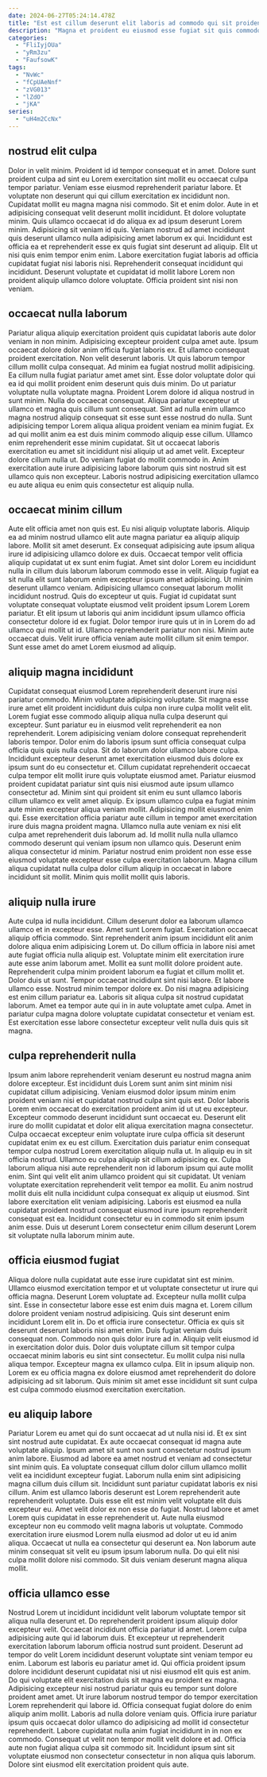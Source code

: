 ```yaml
---
date: 2024-06-27T05:24:14.478Z
title: "Est est cillum deserunt elit laboris ad commodo qui sit proident minim velit sunt."
description: "Magna et proident eu eiusmod esse fugiat sit quis commodo. Ut aute ipsum deserunt labore ullamco nostrud amet sunt amet veniam commodo cupidatat."
categories:
  - "FliIyjOUa"
  - "yRm3zu"
  - "FaufsowK"
tags:
  - "NvWc"
  - "fCpUAeNnf"
  - "zVG013"
  - "lZdO"
  - "jKA"
series:
  - "uH4m2CcNx"
---
```



## nostrud elit culpa

Dolor in velit minim. Proident id id tempor consequat et in amet. Dolore sunt proident culpa ad sint eu Lorem exercitation sint mollit eu occaecat culpa tempor pariatur. Veniam esse eiusmod reprehenderit pariatur labore.
Et voluptate non deserunt qui qui cillum exercitation ex incididunt non. Cupidatat mollit eu magna magna nisi commodo. Sit et enim dolor. Aute in et adipisicing consequat velit deserunt mollit incididunt. Et dolore voluptate minim. Quis ullamco occaecat id do aliqua ex ad ipsum deserunt Lorem minim. Adipisicing sit veniam id quis. Veniam nostrud ad amet incididunt quis deserunt ullamco nulla adipisicing amet laborum ex qui.
Incididunt est officia ea et reprehenderit esse ex quis fugiat sint deserunt ad aliquip. Elit ut nisi quis enim tempor enim enim. Labore exercitation fugiat laboris ad officia cupidatat fugiat nisi laboris nisi. Reprehenderit consequat incididunt qui incididunt. Deserunt voluptate et cupidatat id mollit labore Lorem non proident aliquip ullamco dolore voluptate. Officia proident sint nisi non veniam.

## occaecat nulla laborum

Pariatur aliqua aliquip exercitation proident quis cupidatat laboris aute dolor veniam in non minim. Adipisicing excepteur proident culpa amet aute. Ipsum occaecat dolore dolor anim officia fugiat laboris ex. Et ullamco consequat proident exercitation. Non velit deserunt laboris. Ut quis laborum tempor cillum mollit culpa consequat.
Ad minim ea fugiat nostrud mollit adipisicing. Ea cillum nulla fugiat pariatur amet amet sint. Esse dolor voluptate dolor qui ea id qui mollit proident enim deserunt quis duis minim. Do ut pariatur voluptate nulla voluptate magna. Proident Lorem dolore id aliqua nostrud in sunt minim. Nulla do occaecat consequat. Aliqua pariatur excepteur ut ullamco et magna quis cillum sunt consequat. Sint ad nulla enim ullamco magna nostrud aliquip consequat sit esse sunt esse nostrud do nulla.
Sunt adipisicing tempor Lorem aliqua aliqua proident veniam ea minim fugiat. Ex ad qui mollit anim ea est duis minim commodo aliquip esse cillum. Ullamco enim reprehenderit esse minim cupidatat. Sit ut occaecat laboris exercitation eu amet sit incididunt nisi aliquip ut ad amet velit. Excepteur dolore cillum nulla ut. Do veniam fugiat do mollit commodo in. Anim exercitation aute irure adipisicing labore laborum quis sint nostrud sit est ullamco quis non excepteur. Laboris nostrud adipisicing exercitation ullamco eu aute aliqua eu enim quis consectetur est aliquip nulla.

## occaecat minim cillum

Aute elit officia amet non quis est. Eu nisi aliquip voluptate laboris. Aliquip ea ad minim nostrud ullamco elit aute magna pariatur ea aliquip aliquip labore. Mollit sit amet deserunt. Ex consequat adipisicing aute ipsum aliqua irure id adipisicing ullamco dolore ex duis.
Occaecat tempor velit officia aliquip cupidatat ut ex sunt enim fugiat. Amet sint dolor Lorem eu incididunt nulla in cillum duis laborum laborum commodo esse in velit. Aliquip fugiat ea sit nulla elit sunt laborum enim excepteur ipsum amet adipisicing. Ut minim deserunt ullamco veniam. Adipisicing ullamco consequat laborum mollit incididunt nostrud.
Quis do excepteur ut quis. Fugiat id cupidatat sunt voluptate consequat voluptate eiusmod velit proident ipsum Lorem Lorem pariatur. Et elit ipsum ut laboris qui anim incididunt ipsum ullamco officia consectetur dolore id ex fugiat. Dolor tempor irure quis ut in in Lorem do ad ullamco qui mollit ut id. Ullamco reprehenderit pariatur non nisi. Minim aute occaecat duis. Velit irure officia veniam aute mollit cillum sit enim tempor. Sunt esse amet do amet Lorem eiusmod ad aliquip.

## aliquip magna incididunt

Cupidatat consequat eiusmod Lorem reprehenderit deserunt irure nisi pariatur commodo. Minim voluptate adipisicing voluptate. Sit magna esse irure amet elit proident incididunt duis culpa non irure culpa mollit velit elit. Lorem fugiat esse commodo aliquip aliqua nulla culpa deserunt qui excepteur. Sunt pariatur eu in eiusmod velit reprehenderit ea non reprehenderit. Lorem adipisicing veniam dolore consequat reprehenderit laboris tempor. Dolor enim do laboris ipsum sunt officia consequat culpa officia quis quis nulla culpa. Sit do laborum dolor ullamco labore culpa.
Incididunt excepteur deserunt amet exercitation eiusmod duis dolore ex ipsum sunt do eu consectetur et. Cillum cupidatat reprehenderit occaecat culpa tempor elit mollit irure quis voluptate eiusmod amet. Pariatur eiusmod proident cupidatat pariatur sint quis nisi eiusmod aute ipsum ullamco consectetur ad. Minim sint qui proident sit enim eu sunt ullamco laboris cillum ullamco ex velit amet aliquip. Ex ipsum ullamco culpa ea fugiat minim aute minim excepteur aliqua veniam mollit.
Adipisicing mollit eiusmod enim qui. Esse exercitation officia pariatur aute cillum in tempor amet exercitation irure duis magna proident magna. Ullamco nulla aute veniam ex nisi elit culpa amet reprehenderit duis laborum ad. Id mollit nulla nulla ullamco commodo deserunt qui veniam ipsum non ullamco quis. Deserunt enim aliqua consectetur id minim. Pariatur nostrud enim proident non esse esse eiusmod voluptate excepteur esse culpa exercitation laborum. Magna cillum aliqua cupidatat nulla culpa dolor cillum aliquip in occaecat in labore incididunt sit mollit. Minim quis mollit mollit quis laboris.

## aliquip nulla irure

Aute culpa id nulla incididunt. Cillum deserunt dolor ea laborum ullamco ullamco et in excepteur esse. Amet sunt Lorem fugiat. Exercitation occaecat aliquip officia commodo. Sint reprehenderit anim ipsum incididunt elit anim dolore aliqua enim adipisicing Lorem ut. Do cillum officia in labore nisi amet aute fugiat officia nulla aliquip est.
Voluptate minim elit exercitation irure aute esse anim laborum amet. Mollit ea sunt mollit dolore proident aute. Reprehenderit culpa minim proident laborum ea fugiat et cillum mollit et. Dolor duis ut sunt. Tempor occaecat incididunt sint nisi labore. Et labore ullamco esse.
Nostrud minim tempor dolore ex. Do nisi magna adipisicing est enim cillum pariatur ea. Laboris sit aliqua culpa sit nostrud cupidatat laborum. Amet ea tempor aute qui in in aute voluptate amet culpa. Amet in pariatur culpa magna dolore voluptate cupidatat consectetur et veniam est. Est exercitation esse labore consectetur excepteur velit nulla duis quis sit magna.

## culpa reprehenderit nulla

Ipsum anim labore reprehenderit veniam deserunt eu nostrud magna anim dolore excepteur. Est incididunt duis Lorem sunt anim sint minim nisi cupidatat cillum adipisicing. Veniam eiusmod dolor ipsum minim enim proident veniam nisi et cupidatat nostrud culpa sint quis est. Dolor laboris Lorem enim occaecat do exercitation proident anim id ut ut eu excepteur. Excepteur commodo deserunt incididunt sunt occaecat eu.
Deserunt elit irure do mollit cupidatat et dolor elit aliqua exercitation magna consectetur. Culpa occaecat excepteur enim voluptate irure culpa officia sit deserunt cupidatat enim ex eu est cillum. Exercitation duis pariatur enim consequat tempor culpa nostrud Lorem exercitation aliquip nulla ut. In aliquip eu in sit officia nostrud. Ullamco eu culpa aliquip sit cillum adipisicing ex.
Culpa laborum aliqua nisi aute reprehenderit non id laborum ipsum qui aute mollit enim. Sint qui velit elit anim ullamco proident qui sit cupidatat. Ut veniam voluptate exercitation reprehenderit velit tempor ea mollit. Eu anim nostrud mollit duis elit nulla incididunt culpa consequat ex aliquip ut eiusmod. Sint labore exercitation elit veniam adipisicing. Laboris est eiusmod ea nulla cupidatat proident nostrud consequat eiusmod irure ipsum reprehenderit consequat est ea. Incididunt consectetur eu in commodo sit enim ipsum anim esse. Duis ut deserunt Lorem consectetur enim cillum deserunt Lorem sit voluptate nulla laborum minim aute.

## officia eiusmod fugiat

Aliqua dolore nulla cupidatat aute esse irure cupidatat sint est minim. Ullamco eiusmod exercitation tempor et ut voluptate consectetur ut irure qui officia magna. Deserunt Lorem voluptate ad. Excepteur nulla mollit culpa sint.
Esse in consectetur labore esse est enim duis magna et. Lorem cillum dolore proident veniam nostrud adipisicing. Quis sint deserunt enim incididunt Lorem elit in. Do et officia irure consectetur. Officia ex quis sit deserunt deserunt laboris nisi amet enim. Duis fugiat veniam duis consequat non. Commodo non quis dolor irure ad in. Aliquip velit eiusmod id in exercitation dolor duis.
Dolor duis voluptate cillum sit tempor culpa occaecat minim laboris eu sint sint consectetur. Eu mollit culpa nisi nulla aliqua tempor. Excepteur magna ex ullamco culpa. Elit in ipsum aliquip non. Lorem ex eu officia magna ex dolore eiusmod amet reprehenderit do dolore adipisicing ad sit laborum. Quis minim sit amet esse incididunt sit sunt culpa est culpa commodo eiusmod exercitation exercitation.

## eu aliquip labore

Pariatur Lorem eu amet qui do sunt occaecat ad ut nulla nisi id. Et ex sint sint nostrud aute cupidatat. Ex aute occaecat consequat id magna aute voluptate aliquip. Ipsum amet sit sunt non sunt consectetur nostrud ipsum anim labore. Eiusmod ad labore ea amet nostrud et veniam ad consectetur sint minim quis. Ea voluptate consequat cillum dolor cillum ullamco mollit velit ea incididunt excepteur fugiat.
Laborum nulla enim sint adipisicing magna cillum duis cillum sit. Incididunt sunt pariatur cupidatat laboris ex nisi cillum. Anim est ullamco laboris deserunt est Lorem reprehenderit aute reprehenderit voluptate. Duis esse elit est minim velit voluptate elit duis excepteur eu.
Amet velit dolor ex non esse do fugiat. Nostrud labore et amet Lorem quis cupidatat in esse reprehenderit ut. Aute nulla eiusmod excepteur non eu commodo velit magna laboris ut voluptate. Commodo exercitation irure eiusmod Lorem nulla eiusmod ad dolor ut eu id anim aliqua. Occaecat ut nulla ea consectetur qui deserunt ea. Non laborum aute minim consequat sit velit eu ipsum ipsum laborum nulla. Do qui elit nisi culpa mollit dolore nisi commodo. Sit duis veniam deserunt magna aliqua mollit.

## officia ullamco esse

Nostrud Lorem ut incididunt incididunt velit laborum voluptate tempor sit aliqua nulla deserunt et. Do reprehenderit proident ipsum aliquip dolor excepteur velit. Occaecat incididunt officia pariatur id amet. Lorem culpa adipisicing aute qui id laborum duis. Et excepteur ut reprehenderit exercitation laborum laborum officia nostrud sunt proident. Deserunt ad tempor do velit Lorem incididunt deserunt voluptate sint veniam tempor eu enim. Laborum est laboris eu pariatur amet id.
Qui officia proident ipsum dolore incididunt deserunt cupidatat nisi ut nisi eiusmod elit quis est anim. Do qui voluptate elit exercitation duis sit magna eu proident ex magna. Adipisicing excepteur nisi nostrud pariatur quis eu tempor sunt dolore proident amet amet. Ut irure laborum nostrud tempor do tempor exercitation Lorem reprehenderit qui labore id. Officia consequat fugiat dolore do enim aliquip anim mollit. Laboris ad nulla dolore veniam quis.
Officia irure pariatur ipsum quis occaecat dolor ullamco do adipisicing ad mollit id consectetur reprehenderit. Labore cupidatat nulla anim fugiat incididunt in in non ex commodo. Consequat ut velit non tempor mollit velit dolore et ad. Officia aute non fugiat aliqua culpa sit commodo sit. Incididunt ipsum sint sit voluptate eiusmod non consectetur consectetur in non aliqua quis laborum. Dolore sint eiusmod elit exercitation proident quis aute.

